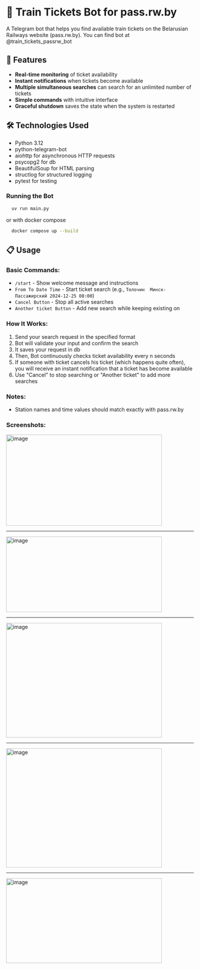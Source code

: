 # 🚂 Train Tickets Bot for pass.rw.by

A Telegram bot that helps you find available train tickets on the Belarusian Railways website (pass.rw.by).
You can find bot at @train_tickets_passrw_bot

## 🌟 Features

- **Real-time monitoring** of ticket availability
- **Instant notifications** when tickets become available
- **Multiple simultaneous searches** can search for an unlimited number of tickets
- **Simple commands** with intuitive interface
- **Graceful shutdown** saves the state when the system is restarted

## 🛠 Technologies Used

- Python 3.12
- python-telegram-bot
- aiohttp for asynchronous HTTP requests
- psycopg2 for db
- BeautifulSoup for HTML parsing
- structlog for structured logging
- pytest for testing

### Running the Bot

```bash
  uv run main.py
```

or with docker compose

```bash
  docker compose up --build
```

## 📋 Usage

### Basic Commands:

- `/start` - Show welcome message and instructions
- `From To Date Time` - Start ticket search (e.g., `Толочин  Минск-Пассажирский 2024-12-25 08:00`)
- `Cancel Button` - Stop all active searches
- `Another ticket Button` - Add new search while keeping existing on

### How It Works:

1. Send your search request in the specified format
2. Bot will validate your input and confirm the search
3. It saves your request in db
4. Then, Bot continuously checks ticket availability every n seconds
5. If someone with ticket cancels his ticket (which happens quite often),
   you will receive an instant notification that a ticket has become available
6. Use "Cancel" to stop searching or "Another ticket" to add more searches

### Notes:

- Station names and time values should match exactly with pass.rw.by

### Screenshots:

<img width="418" height="245" alt="image" src="https://github.com/user-attachments/assets/605639a2-beb1-4b0a-8a1e-172743cd3811" />

---

<img width="418" height="203" alt="image" src="https://github.com/user-attachments/assets/805120d0-6f21-4ba3-816f-047be3fa4dda" />

---

<img width="418" height="308" alt="image" src="https://github.com/user-attachments/assets/fbf361e0-75ab-4e08-83e5-5799a1a984ac" />

---

<img width="418" height="320" alt="image" src="https://github.com/user-attachments/assets/5c264a49-ee80-4dd7-9778-bfab38931e3a" />

---

<img width="418" height="228" alt="image" src="https://github.com/user-attachments/assets/b4742d23-f797-4b40-ab3a-34a9a820bc7b" />
